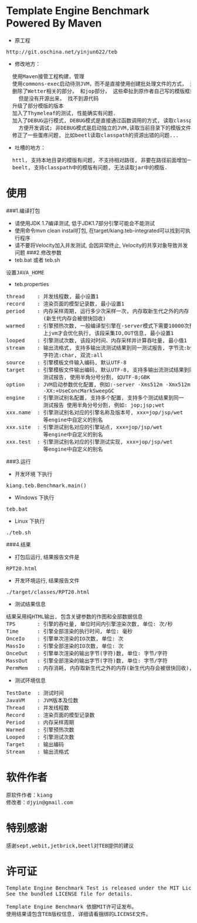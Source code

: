 Template Engine Benchmark Powered By Maven
===
+ 原工程
<pre>
http://git.oschina.net/yinjun622/teb
</pre>

+ 修改地方：
<pre>
  使用Maven接管工程构建，管理
  使用commons-exec启动待测JVM，而不是直接使用创建批处理文件的方式， 适应linux系统
  删除了Wetter相关的部分， 和jop部分， 这些牵扯到原作者自己写的模版框架，
    但是没有开源出来， 找不到源代码
  升级了部分模版的版本
  加入了Thymeleaf的测试, 性能确实有问题.
  加入了DEBUG运行模式, DEBUG模式是直接通过函数调用的方式, 读取classpath中的模版,
    方便开发调试; 非DEBUG模式是启动独立的JVM,读取当前目录下的模版文件.
  修正了一些蛋疼问题, 比如beetl读取classpath的资源出错的问题...
</pre>

+ 吐槽的地方：
<pre>
  httl, 支持本地目录的模版有问题, 不支持相对路径, 非要在路径前面增加一个'/'
  beelt, 支持classpath中的模版有问题, 无法读取jar中的模版.
</pre>
使用
===
###1.编译打包
+ 请使用JDK 1.7编译测试, 低于JDK1.7部分引擎可能会不能测试
+ 使用命令mvn clean install打包, 在target/kiang.teb-integrated可以找到可执行程序
+ 请不要将Velocity加入并发测试, 会因异常终止, Velocity的共享对象导致并发问题
###2.修改参数
+ teb.bat 或者 teb.sh
<pre>
设置JAVA_HOME
</pre>
+ teb.properties
<pre>
thread    : 并发线程数, 最小设置1
record    : 渲染页面的模型记录数, 最小设置1
period    : 内存采样周期, 运行多少次采样一次, 内存取新生代之外的内存
            (新生代内存会被很快回收)
warmed    : 引擎预热次数, 一般编译型引擎在-server模式下需要10000次预热以
            上jvm才会优化执行, 该段采集IO,OUT信息, 最小设置1
looped    : 引擎测试次数, 该段对时间、内存采样并计算吞吐量, 最小值1
stream    : 输出流格式, 支持多输出流测试结果到同一测试报告, 字节流:byte,
            字符流:char, 双流:all
source    : 引擎模板文件输入编码, 默认UTF-8
target    : 引擎模板文件输出编码, 默认UTF-8, 支持多输出流测试结果到同一
            测试报告, 使用半角分号分割, 如UTF-8;GBK
option    : JVM启动参数优化配置, 例如:-server -Xms512m -Xmx512m
            -XX:+UseConcMarkSweepGC
engine    : 引擎测试别名配置, 支持多个配置, 支持多个测试结果到同一
            测试报告 使用半角分号分割, 例如: jop;jsp;wet
xxx.name  : 引擎测试别名对应的引擎名称及版本号, xxx=jop/jsp/wet
            等engine中自定义的别名
xxx.site  : 引擎测试别名对应的引擎站点, xxx=jop/jsp/wet
            等engine中自定义的别名
xxx.test  : 引擎测试别名对应的引擎测试实现, xxx=jop/jsp/wet
            等engine中自定义的别名
</pre>

###3.运行
+ 开发环境 下执行
<pre>
kiang.teb.Benchmark.main()
</pre>
+ Windows 下执行
<pre>
teb.bat
</pre>
+ Linux 下执行
<pre>
./teb.sh
</pre>

###4.结果
+ 打包后运行, 结果报告文件是
<pre>
RPT20.html
</pre>

+ 开发环境运行, 结果报告文件
<pre>
./target/classes/RPT20.html
</pre>

+ 测试结果信息
<pre>
结果采用纯HTML输出, 包含关键参数的作图和全部数据信息
TPS       : 引擎的吞吐量, 单位时间内引擎渲染次数, 单位: 次/秒
Time      : 引擎全部渲染的执行时间, 单位: 毫秒
OnceIo    : 引擎单次渲染的IO次数, 单位: 次
MassIo    : 引擎全部渲染的IO次数, 单位: 次
OnceOut   : 引擎单次渲染的输出字节(字符)数, 单位: 字节/字符
MassOut   : 引擎全部渲染的输出字节(字符)数, 单位: 字节/字符
PermMem   : 内存消耗, 内存取新生代之外的内存(新生代内存会被很快回收), 单位: 字节
</pre>
+ 测试环境信息
<pre>
TestDate  : 测试时间
JavaVM    : JVM版本及位数
Thread    : 并发线程数
Record    : 渲染页面的模型记录数
Period    : 内存采样周期
Warmed    : 引擎预热次数
Looped    : 引擎测试次数
Target    : 输出编码
Stream    : 输出流格式
</pre>

软件作者
===
<pre>
原软件作者：kiang
修改者：djyin@gmail.com
</pre>

特别感谢
===
<pre>
感谢sept,webit,jetbrick,beetl对TEB提供的建议
</pre>

许可证
===
<pre>
Template Engine Benchmark Test is released under the MIT License.
See the bundled LICENSE file for details.

Template Engine Benchmark 依据MIT许可证发布。
使用结果请包含TEB版权信息, 详细请看捆绑的LICENSE文件。
</pre>

